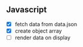 ## Javascript

- [x] fetch data from data.json
- [x] create object array
- [ ] render data on display